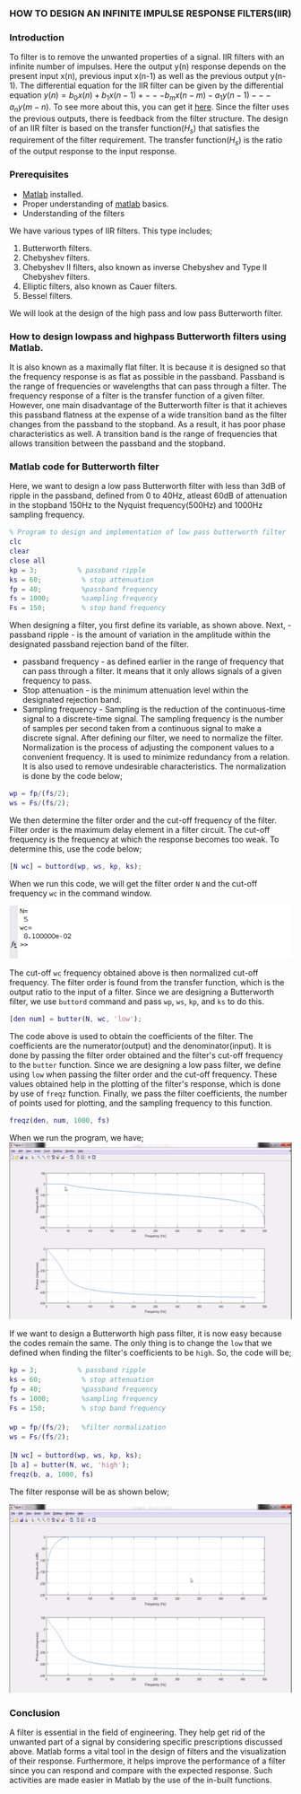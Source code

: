 ### HOW TO DESIGN AN INFINITE IMPULSE RESPONSE FILTERS(IIR)
### Introduction
To filter is to remove the unwanted properties of a signal. IIR filters with an infinite number of impulses. Here the output y(n) response depends on the present input x(n), previous input x(n-1) as well as the previous output y(n-1). The differential equation for the IIR filter can be given by the differential equation $y(n)=b_0x(n)+b_1x(n-1)+---b_mx(n-m)-a_1y(n-1)---a_ny(m-n)$. To see more about this, you can get it [here](https://www.sciencedirect.com/topics/engineering/iir-filters). Since the filter uses the previous outputs, there is feedback from the filter structure. The design of an IIR filter is based on the transfer function($H_s$) that satisfies the requirement of the filter requirement. The transfer function($H_s$) is the ratio of the output response to the input response.

### Prerequisites
- [Matlab](https://www.mathworks.com/products/get-matlab.html?s_tid=gn_getml) installed.
- Proper understanding of [matlab](https://www.section.io/engineering-education/getting-started-with-matlab/) basics.
- Understanding of the filters

We have various types of IIR filters. This type includes;
1. Butterworth filters.
2. Chebyshev filters.
3. Chebyshev II filters, also known as inverse Chebyshev and Type II Chebyshev filters.
4. Elliptic filters, also known as Cauer filters.
5. Bessel filters.

We will look at the design of the high pass and low pass Butterworth filter.

### How to design lowpass and highpass Butterworth filters using Matlab.
It is also known as a maximally flat filter. It is because it is designed so that the frequency response is as flat as possible in the passband. Passband is the range of frequencies or wavelengths that can pass through a filter. The frequency response of a filter is the transfer function of a given filter. However, one main disadvantage of the Butterworth filter is that it achieves this passband flatness at the expense of a wide transition band as the filter changes from the passband to the stopband. As a result, it has poor phase characteristics as well. A transition band is the range of frequencies that allows transition between the passband and the stopband.

### Matlab code for Butterworth filter
Here, we want to design a low pass Butterworth filter with less than 3dB of ripple in the passband, defined from 0 to 40Hz, atleast 60dB of attenuation in the stopband 150Hz to the Nyquist frequency(500Hz) and 1000Hz sampling frequency.
```matlab
% Program to design and implementation of low pass butterworth filter
clc
clear 
close all
kp = 3;          % passband ripple
ks = 60;          % stop attenuation
fp = 40;          %passband frequency
fs = 1000;        %sampling frequency
Fs = 150;         % stop band frequency
```
When designing a filter, you first define its variable, as shown above. 
Next, - passband ripple - is the amount of variation in the amplitude within the designated passband rejection band of the filter. 
- passband frequency - as defined earlier in the range of frequency that can pass through a filter. It means that it only allows signals of a given frequency to pass.
- Stop attenuation - is the minimum attenuation level within the designated rejection band. 
- Sampling frequency - Sampling is the reduction of the continuous-time signal to a discrete-time signal. The sampling frequency is the number of samples per second taken from a continuous signal to make a discrete signal. After defining our filter, we need to normalize the filter. Normalization is the process of adjusting the component values to a convenient frequency. It is used to minimize redundancy from a relation. It is also used to remove undesirable characteristics. The normalization is done by the code below;
```Matlab
wp = fp/(fs/2);
ws = Fs/(fs/2);
```
We then determine the filter order and the cut-off frequency of the filter. Filter order is the maximum delay element in a filter circuit. The cut-off frequency is the frequency at which the response becomes too weak. To determine this, use the code below; 
```Matlab
[N wc] = buttord(wp, ws, kp, ks);
```
When we run this code, we will get the filter order `N` and the cut-off frequency `wc` in the command window. 

![the filter order and the cut-off frequency](image_one.png)

The cut-off `wc` frequency obtained above is then normalized cut-off frequency. The filter order is found from the transfer function, which is the output ratio to the input of a filter. Since we are designing a Butterworth filter, we use `buttord` command and pass `wp`, `ws`, `kp`, and `ks` to do this.
```matlab
[den num] = butter(N, wc, 'low');
```
The code above is used to obtain the coefficients of the filter. The coefficients are the numerator(output) and the denominator(input). It is done by passing the filter order obtained and the filter's cut-off frequency to the `butter` function. Since we are designing a low pass filter, we define using `low` when passing the filter order and the cut-off frequency. These values obtained help in the plotting of the filter's response, which is done by use of `freqz` function. Finally, we pass the filter coefficients, the number of points used for plotting, and the sampling frequency to this function.

```Matlab
freqz(den, num, 1000, fs)
```
When we run the program, we have;
![Filter response](image_two.png)

If we want to design a Butterworth high pass filter, it is now easy because the codes remain the same. The only thing is to change the `low` that we defined when finding the filter's coefficients to be `high`. So, the code will be;
```Matlab
kp = 3;          % passband ripple
ks = 60;          % stop attenuation
fp = 40;          %passband frequency
fs = 1000;        %sampling frequency
Fs = 150;         % stop band frequency

wp = fp/(fs/2);   %filter normalization
ws = Fs/(fs/2);

[N wc] = buttord(wp, ws, kp, ks);
[b a] = butter(N, wc, 'high');
freqz(b, a, 1000, fs)
```
The filter response will be as shown below;

![Filter response](image_three.png)

### Conclusion
A filter is essential in the field of engineering. They help get rid of the unwanted part of a signal by considering specific prescriptions discussed above. Matlab forms a vital tool in the design of filters and the visualization of their response. Furthermore, it helps improve the performance of a filter since you can respond and compare with the expected response. Such activities are made easier in Matlab by the use of the in-built functions.
